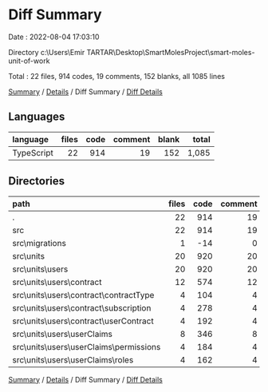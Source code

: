 # Diff Summary

Date : 2022-08-04 17:03:10

Directory c:\\Users\\Emir TARTAR\\Desktop\\SmartMolesProject\\smart-moles-unit-of-work

Total : 22 files,  914 codes, 19 comments, 152 blanks, all 1085 lines

[Summary](results.md) / [Details](details.md) / Diff Summary / [Diff Details](diff-details.md)

## Languages
| language | files | code | comment | blank | total |
| :--- | ---: | ---: | ---: | ---: | ---: |
| TypeScript | 22 | 914 | 19 | 152 | 1,085 |

## Directories
| path | files | code | comment | blank | total |
| :--- | ---: | ---: | ---: | ---: | ---: |
| . | 22 | 914 | 19 | 152 | 1,085 |
| src | 22 | 914 | 19 | 152 | 1,085 |
| src\\migrations | 1 | -14 | 0 | -5 | -19 |
| src\\units | 20 | 920 | 20 | 159 | 1,099 |
| src\\units\\users | 20 | 920 | 20 | 159 | 1,099 |
| src\\units\\users\\contract | 12 | 574 | 12 | 92 | 678 |
| src\\units\\users\\contract\\contractType | 4 | 104 | 4 | 17 | 125 |
| src\\units\\users\\contract\\subscription | 4 | 278 | 4 | 36 | 318 |
| src\\units\\users\\contract\\userContract | 4 | 192 | 4 | 39 | 235 |
| src\\units\\users\\userClaims | 8 | 346 | 8 | 67 | 421 |
| src\\units\\users\\userClaims\\permissions | 4 | 184 | 4 | 32 | 220 |
| src\\units\\users\\userClaims\\roles | 4 | 162 | 4 | 35 | 201 |

[Summary](results.md) / [Details](details.md) / Diff Summary / [Diff Details](diff-details.md)